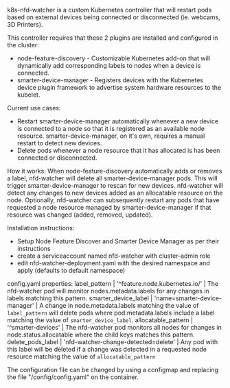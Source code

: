 k8s-nfd-watcher is a custom Kubernetes controller that will restart pods based on external devices being connected or disconnected (ie. webcams, 3D Printers). 

This controller requires that these 2 plugins are installed and configured in the cluster:
* node-feature-discovery - Customizable Kubernetes add-on that will dynamically add corresponding labels to nodes when a device is connected.
* smarter-device-manager - Registers devices with the Kubernetes device plugin framework to advertise system hardware resources to the kubelet.

Current use cases:
* Restart smarter-device-manager automatically whenever a new device is connected to a node so that it is registered as an available node resource. smarter-device-manager, on it's own, requires a manual restart to detect new devices.
* Delete pods whenever a node resource that it has allocated is has been connected or disconnected.

How it works:
When node-feature-discovery automatically adds or removes a label, nfd-watcher will delete all smarter-device-manager pods. This will trigger smarter-device-manager to rescan for new devices. nfd-watcher will detect any changes to new devices added as an allocatable resource on the node. Optionally, nfd-watcher can subsequently restart any pods that have requested a node resource managed by smarter-device-manager if that resource was changed (added, removed, updated).

Installation instructions:
* Setup Node Feature Discover and Smarter Device Manager as per their instructions
* create a serviceaccount named nfd-watcher with cluster-admin role
* edit nfd-watcher-deployment.yaml with the desired namespace and apply (defaults to default namespace)

config.yaml properties:
label_pattern | '^feature.node.kubernetes.io/' | The nfd-watcher pod will monitor nodes.metadata.labels for any changes in labels matching this pattern. 
smarter_device_label | 'name=smarter-device-manager' | A change in node.metadata.labels matching the value of `label_pattern` will delete pods where pod.metadata.labels include a label matching the value of `smarter_device_label`. 
allocatable_pattern | '^smarter-devices' | The nfd-watcher pod monitors all nodes for changes in node.status.allocatable where the child keys matches this pattern. 
delete_pods_label | 'nfd-watcher-change-detected=delete' | Any pod with this label will be deleted if a change was detected in a requested node resource matching the value of `allocatable_pattern`

The configuration file can be changed by using a configmap and replacing the file "/config/config.yaml" on the container.